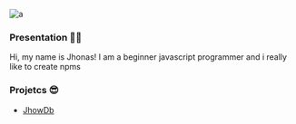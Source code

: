    ![a](https://th.bing.com/th/id/R.2b8c07e1292ff635f180d366877fa03c?rik=INZMcMXIrcqELw&pid=ImgRaw&r=0)

### Presentation 🐱‍🚀
Hi, my name is Jhonas! I am a beginner javascript programmer and i really like to create npms

### Projetcs 😎
 - [JhowDb](https://www.npmjs.com/package/jhowdb)

